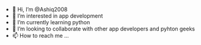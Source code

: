 - 👋 Hi, I’m @Ashiq2008
- 👀 I’m interested in app development
- 🌱 I’m currently learning python
- 💞️ I’m looking to collaborate with other app developers and pyhton geeks
- 📫 How to reach me ...

<!---
Ashiq2008/Ashiq2008 is a ✨ special ✨ repository because its `README.md` (this file) appears on your GitHub profile.
You can click the Preview link to take a look at your changes.
--->
